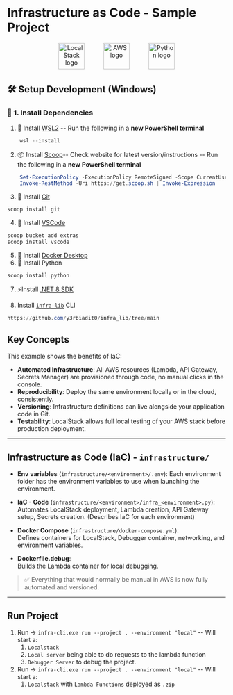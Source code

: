 # Infrastructure as Code - Sample Project 

<div align="center">
  <img src="https://avatars.githubusercontent.com/u/28732122?s=48&v=4" alt="LocalStack logo" width="60" style="margin: 0 20px;">
  <img src="https://upload.wikimedia.org/wikipedia/commons/9/93/Amazon_Web_Services_Logo.svg" alt="AWS logo" width="60" style="margin: 0 20px;">
  <img src="https://upload.wikimedia.org/wikipedia/commons/c/c3/Python-logo-notext.svg" alt="Python logo" width="60" style="margin: 0 20px;">
</div>




## 🛠️ Setup Development (Windows)

### 🔧 1. Install Dependencies
1. 🐧 Install [WSL2](https://learn.microsoft.com/en-us/windows/wsl/install) --  Run the following in a **new PowerShell terminal**
```powershell
    wsl --install
```
2. 📦 Install [Scoop](https://scoop.sh/)-- Check website for latest version/instructions --  Run the following in a **new PowerShell terminal**
```powershell
    Set-ExecutionPolicy -ExecutionPolicy RemoteSigned -Scope CurrentUser
    Invoke-RestMethod -Uri https://get.scoop.sh | Invoke-Expression
```
3. 🌱 Install [Git](https://git-scm.com/downloads/win)
```powershell
scoop install git
```
4. 📝 Install [VSCode](https://code.visualstudio.com/docs/?dv=win64user)
```powershell
scoop bucket add extras
scoop install vscode
```
5. 🐳 Install [Docker Desktop](https://docs.docker.com/desktop/setup/install/windows-install/)
6. 🐍 Install Python
```powershell
scoop install python
```
7. ⚡Install [.NET 8 SDK](https://dotnet.microsoft.com/en-us/download/dotnet/thank-you/sdk-8.0.414-windows-x64-installer)

8. Install [`infra-lib`](https://github.com/y3rbiadit0/infra_lib/tree/main) CLI
```powershell
https://github.com/y3rbiadit0/infra_lib/tree/main
```

## Key Concepts

This example shows the benefits of IaC:

- **Automated Infrastructure**: All AWS resources (Lambda, API Gateway, Secrets Manager) are provisioned through code, no manual clicks in the console.
- **Reproducibility**: Deploy the same environment locally or in the cloud, consistently.
- **Versioning**: Infrastructure definitions can live alongside your application code in Git.
- **Testability**: LocalStack allows full local testing of your AWS stack before production deployment.

---

## Infrastructure as Code (IaC) - `infrastructure/`
- **Env variables** (`infrastructure/<environment>/.env`):
  Each environment folder has the environment variables to use when launching the environment.  

- **IaC - Code** (`infrastructure/<environment>/infra_<environment>.py`):  
  Automates LocalStack deployment, Lambda creation, API Gateway setup, Secrets creation. (Describes IaC for each environment)
  
- **Docker Compose** (`infrastructure/docker-compose.yml`):  
  Defines containers for LocalStack, Debugger container, networking, and environment variables.

- **Dockerfile.debug**:  
  Builds the Lambda container for local debugging.

> ✅ Everything that would normally be manual in AWS is now fully automated and versioned.

---

## Run Project

1. Run -> `infra-cli.exe run --project . --environment "local"` -- Will start a:
   1. `Localstack`
   2. `Local server` being able to do requests to the lambda function
   3. `Debugger Server` to debug the project.
3. Run -> `infra-cli.exe run --project . --environment "local"` -- Will start a:
   1. `Localstack` with `Lambda Functions` deployed as `.zip`


